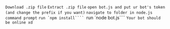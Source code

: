 ```Download .zip file```
```Extract .zip file```
```open bot.js and put ur bot's token (and change the prefix if you want)```
```navigate to folder in node.js command prompt```
```run `npm install````
```run `node bot.js````
```Your bot should be online xd```
